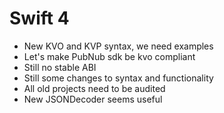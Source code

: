 # Swift 4

* New KVO and KVP syntax, we need examples
* Let's make PubNub sdk be kvo compliant
* Still no stable ABI
* Still some changes to syntax and functionality
* All old projects need to be audited
* New JSONDecoder seems useful

